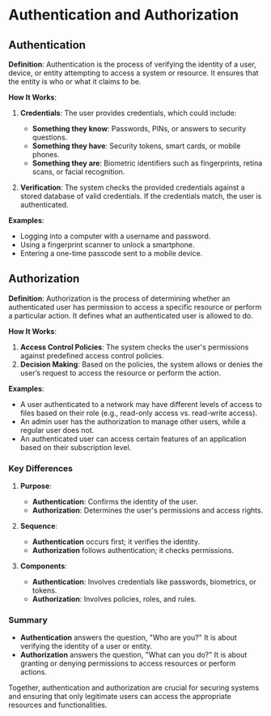 <h1>Authentication and Authorization</h1>

<h2>Authentication</h2>

**Definition**: Authentication is the process of verifying the identity of a user, device, or entity attempting to access a system or resource. It ensures that the entity is who or what it claims to be.

**How It Works**:
1. **Credentials**: The user provides credentials, which could include:
   - **Something they know**: Passwords, PINs, or answers to security questions.
   - **Something they have**: Security tokens, smart cards, or mobile phones.
   - **Something they are**: Biometric identifiers such as fingerprints, retina scans, or facial recognition.

2. **Verification**: The system checks the provided credentials against a stored database of valid credentials. If the credentials match, the user is authenticated.

**Examples**:
- Logging into a computer with a username and password.
- Using a fingerprint scanner to unlock a smartphone.
- Entering a one-time passcode sent to a mobile device.

<h2>Authorization</h2>

**Definition**: Authorization is the process of determining whether an authenticated user has permission to access a specific resource or perform a particular action. It defines what an authenticated user is allowed to do.

**How It Works**:
1. **Access Control Policies**: The system checks the user's permissions against predefined access control policies.
2. **Decision Making**: Based on the policies, the system allows or denies the user’s request to access the resource or perform the action.

**Examples**:
- A user authenticated to a network may have different levels of access to files based on their role (e.g., read-only access vs. read-write access).
- An admin user has the authorization to manage other users, while a regular user does not.
- An authenticated user can access certain features of an application based on their subscription level.

### Key Differences

1. **Purpose**:
   - **Authentication**: Confirms the identity of the user.
   - **Authorization**: Determines the user's permissions and access rights.

2. **Sequence**:
   - **Authentication** occurs first; it verifies the identity.
   - **Authorization** follows authentication; it checks permissions.

3. **Components**:
   - **Authentication**: Involves credentials like passwords, biometrics, or tokens.
   - **Authorization**: Involves policies, roles, and rules.

### Summary

- **Authentication** answers the question, "Who are you?" It is about verifying the identity of a user or entity.
- **Authorization** answers the question, "What can you do?" It is about granting or denying permissions to access resources or perform actions.

Together, authentication and authorization are crucial for securing systems and ensuring that only legitimate users can access the appropriate resources and functionalities.
